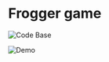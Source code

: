 # Frogger game

![Code Base](https://github.com/aymkin/frogger-game)

![Demo](https://aymkin.github.io/frogger-game/)
